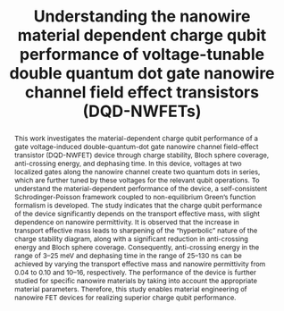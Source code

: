 ---
layout: "partials/pub_id"
title: "Understanding the nanowire material dependent charge qubit performance of voltage-tunable double quantum dot gate nanowire channel field effect transistors (DQD-NWFETs)"
image: "qubit_JEM.png"
authors: "N. Paul, S. Chattopadhyay"
jorunal: "Journal of Electronic Materials"
pub_year: "2025"
doi: "https://doi.org/10.1007/s11664-025-12059-3"

abstract: "This work investigates the material-dependent charge qubit performance of a gate voltage-induced double-quantum-dot gate nanowire channel field-effect transistor (DQD-NWFET) device through charge stability, Bloch sphere coverage, anti-crossing energy, and dephasing time. In this device, voltages at two localized gates along the nanowire channel create two quantum dots in series, which are further tuned by these voltages for the relevant qubit operations. To understand the material-dependent performance of the device, a self-consistent Schrodinger-Poisson framework coupled to non-equilibrium Green’s function formalism is developed. The study indicates that the charge qubit performance of the device significantly depends on the transport effective mass, with slight dependence on nanowire permittivity. It is observed that the increase in transport effective mass leads to sharpening of the “hyperbolic” nature of the charge stability diagram, along with a significant reduction in anti-crossing energy and Bloch sphere coverage. Consequently, anti-crossing energy in the range of 3–25 meV and dephasing time in the range of 25–130 ns can be achieved by varying the transport effective mass and nanowire permittivity from 0.04 to 0.10 and 10–16, respectively. The performance of the device is further studied for specific nanowire materials by taking into account the appropriate material parameters. Therefore, this study enables material engineering of nanowire FET devices for realizing superior charge qubit performance."
tags:
  - "pub_item"
---